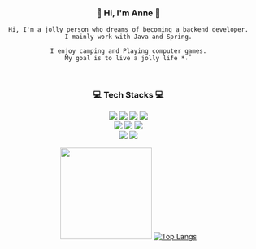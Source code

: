 <div align="center">

 ### 🦦 Hi, I'm Anne 🦦
  ```
  Hi, I'm a jolly person who dreams of becoming a backend developer.
  I mainly work with Java and Spring.

  I enjoy camping and Playing computer games.
  My goal is to live a jolly life *₊˚
  ```
 
 <br>
 
 ### 💻 Tech Stacks 💻
  <img src="https://img.shields.io/badge/Java-CC9900?style=flat-square&logo=java&logoColor=white"/>
  <img src="https://img.shields.io/badge/Spring-6DB33F?style=flat-square&logo=Spring&logoColor=white"/>
  <img src="https://img.shields.io/badge/SpringBoot-6DB33F?style=flat-square&logo=SpringBoot&logoColor=white"/>
  <img src="https://img.shields.io/badge/MySQL-4479A1?style=flat-square&logo=MySQL&logoColor=white"/>
  <br>
  
  <img src="https://img.shields.io/badge/HTML-E34F26?style=flat-square&logo=HTML5&logoColor=white"/>
  <img src="https://img.shields.io/badge/CSS-1572B6?style=flat-square&logo=CSS3&logoColor=white"/>
  <img src="https://img.shields.io/badge/JavaScript-F7DF1E?style=flat-square&logo=JavaScript&logoColor=black"/>
  </br>
  
  <img src="https://img.shields.io/badge/Git-F05032?style=flat-square&logo=Git&logoColor=white"/>
  <img src="https://img.shields.io/badge/GitHub-181717?style=flat-square&logo=GitHub&logoColor=white"/> 
  
  <!-- 
  <img src="https://img.shields.io/badge/Python-3776AB?style=flat-square&logo=Python&logoColor=white"/>
  <img src="https://img.shields.io/badge/Bootstrap-7952B3?style=flat-square&logo=Bootstrap&logoColor=white"/>
  <img src="https://img.shields.io/badge/MariaDB-003545?style=flat-square&logo=MariaDB&logoColor=white"/>
  -->
  
  <br>

  <img height="180em" src="https://github-readme-stats.vercel.app/api?username=jolly-n&show_icons=true&count_private=true&theme=codeSTACKr"/> [![Top Langs](https://github-readme-stats.vercel.app/api/top-langs/?username=jolly-n&layout=compact&theme=codeSTACKr)](https://github.com/jolly-n/github-readme-stats)

</div>


<!--
**jolly-n/jolly-n** is a ✨ _special_ ✨ repository because its `README.md` (this file) appears on your GitHub profile.

Here are some ideas to get you started:

- 🔭 I’m currently working on ...
- 🌱 I’m currently learning ...
- 👯 I’m looking to collaborate on ...
- 🤔 I’m looking for help with ...
- 💬 Ask me about ...
- 📫 How to reach me: ...
- 😄 Pronouns: ...
- ⚡ Fun fact: ...
-->
